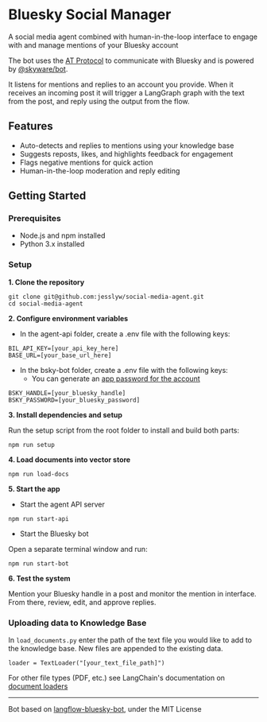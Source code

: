 # Bluesky Social Manager

A social media agent combined with human-in-the-loop interface to engage with and manage mentions of your Bluesky account

The bot uses the [AT Protocol](https://atproto.com/) to communicate with Bluesky and is powered by [@skyware/bot](https://skyware.js.org/guides/bot/introduction/getting-started/).

It listens for mentions and replies to an account you provide. When it receives an incoming post it will trigger a LangGraph graph with the text from the post, and reply using the output from the flow.


## Features

- Auto-detects and replies to mentions using your knowledge base
- Suggests reposts, likes, and highlights feedback for engagement
- Flags negative mentions for quick action
- Human-in-the-loop moderation and reply editing


## Getting Started

### Prerequisites

- Node.js and npm installed
- Python 3.x installed


### Setup

**1. Clone the repository**

```
git clone git@github.com:jesslyw/social-media-agent.git
cd social-media-agent
```

**2. Configure environment variables**

- In the agent-api folder, create a .env file with the following keys:

```
BIL_API_KEY=[your_api_key_here]
BASE_URL=[your_base_url_here]
```

- In the bsky-bot folder, create a .env file with the following keys:
  - You can generate an [app password for the account](https://blueskyfeeds.com/en/faq-app-password)

```
BSKY_HANDLE=[your_bluesky_handle]
BSKY_PASSWORD=[your_bluesky_password]
```

**3. Install dependencies and setup**

Run the setup script from the root folder to install and build both parts:

`npm run setup`

**4. Load documents into vector store**

`npm run load-docs`

**5. Start the app**

- Start the agent API server

`npm run start-api`

- Start the Bluesky bot

Open a separate terminal window and run:

`npm run start-bot`

**6. Test the system**

Mention your Bluesky handle in a post and monitor the mention in interface. From there, review, edit, and approve replies.

### Uploading data to Knowledge Base

In `load_documents.py` enter the path of the text file you would like to add to the knowledge base. New files are appended to the existing data.

`loader = TextLoader("[your_text_file_path]")`

For other file types (PDF, etc.) see LangChain's documentation on [document loaders](https://python.langchain.com/api_reference/community/document_loaders.html)

---

Bot based on [langflow-bluesky-bot](https://github.com/philnash/langflow-bluesky-bot), under the MIT License
